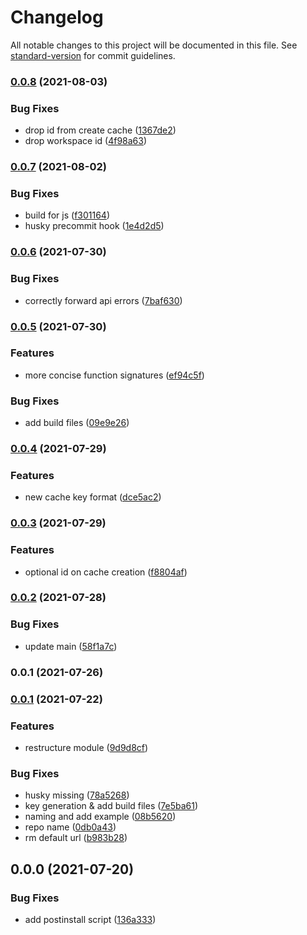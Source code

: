 # Changelog

All notable changes to this project will be documented in this file. See [standard-version](https://github.com/conventional-changelog/standard-version) for commit guidelines.

### [0.0.8](https://github.com/polyscale/polyscale-node/compare/v0.0.7...v0.0.8) (2021-08-03)


### Bug Fixes

* drop id from create cache ([1367de2](https://github.com/polyscale/polyscale-node/commit/1367de29b3a66905b4e08bcab215a5de2a302a15))
* drop workspace id ([4f98a63](https://github.com/polyscale/polyscale-node/commit/4f98a63f01dd3558984c4868f21a371193cdddbf))

### [0.0.7](https://github.com/polyscale/polyscale-node/compare/v0.0.6...v0.0.7) (2021-08-02)


### Bug Fixes

* build for js ([f301164](https://github.com/polyscale/polyscale-node/commit/f3011648cd58a6145452a58f4d706df2c73ebab5))
* husky precommit hook ([1e4d2d5](https://github.com/polyscale/polyscale-node/commit/1e4d2d5dad0a11c28fb85b20bec1d32a802d65df))

### [0.0.6](https://github.com/polyscale/polyscale-node/compare/v0.0.5...v0.0.6) (2021-07-30)


### Bug Fixes

* correctly forward api errors ([7baf630](https://github.com/polyscale/polyscale-node/commit/7baf6300b183235b90aefbb1dcfbd92ee30219bc))

### [0.0.5](https://github.com/polyscale/polyscale-node/compare/v0.0.4...v0.0.5) (2021-07-30)


### Features

* more concise function signatures ([ef94c5f](https://github.com/polyscale/polyscale-node/commit/ef94c5fc2618d50fd046d119e272ba2d808568e4))


### Bug Fixes

* add build files ([09e9e26](https://github.com/polyscale/polyscale-node/commit/09e9e26b97defca0c3dcd7bd1e02854a0b4370c4))

### [0.0.4](https://github.com/polyscale/polyscale-node/compare/v0.0.3...v0.0.4) (2021-07-29)


### Features

* new cache key format ([dce5ac2](https://github.com/polyscale/polyscale-node/commit/dce5ac266372eac8f9f2052818d863ede032e4c8))

### [0.0.3](https://github.com/polyscale/polyscale-node/compare/v0.0.2...v0.0.3) (2021-07-29)


### Features

* optional id on cache creation ([f8804af](https://github.com/polyscale/polyscale-node/commit/f8804afbf1182600d2312e69aef16066d8edf60f))

### [0.0.2](https://github.com/polyscale/polyscale-node/compare/v0.0.1...v0.0.2) (2021-07-28)


### Bug Fixes

* update main ([58f1a7c](https://github.com/polyscale/polyscale-node/commit/58f1a7c2a19985c702414db976ed36c3b53006b1))

### 0.0.1 (2021-07-26)

### [0.0.1](https://github.com/polyscale/polyscale-node/compare/v0.0.0...v0.0.1) (2021-07-22)


### Features

* restructure module ([9d9d8cf](https://github.com/polyscale/polyscale-node/commit/9d9d8cfbc1a8d6006799067e8b82e0eeb765f6ca))


### Bug Fixes

* husky missing ([78a5268](https://github.com/polyscale/polyscale-node/commit/78a5268c534bec2bb7c5ad51019aa7b78cb86188))
* key generation & add build files ([7e5ba61](https://github.com/polyscale/polyscale-node/commit/7e5ba61c7ef2a060513da04c90489c6b65226e87))
* naming and add example ([08b5620](https://github.com/polyscale/polyscale-node/commit/08b562025c18db3904043f16b2912a664a62897a))
* repo name ([0db0a43](https://github.com/polyscale/polyscale-node/commit/0db0a4393e97309eba6315bc240a5fafb1aa8433))
* rm default url ([b983b28](https://github.com/polyscale/polyscale-node/commit/b983b289af124521eb1c5603e056a16c9ec9254f))

## 0.0.0 (2021-07-20)


### Bug Fixes

* add postinstall script ([136a333](https://github.com/polyscale/api-client/commit/136a333a6d95d8879fdd603fe8e06f12ccec5589))

